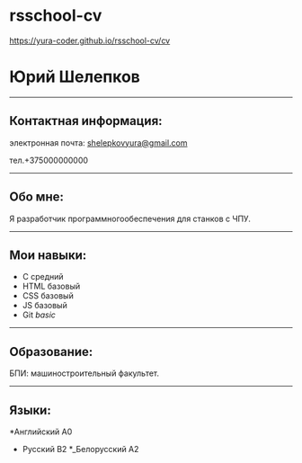 # rsschool-cv
https://yura-coder.github.io/rsschool-cv/cv

#  Юрий  Шелепков

***

##  Контактная  информация:

электронная почта:  shelepkovyura@gmail.com

тел.+375000000000

***

##  Обо  мне:

Я  разработчик  программногообеспечения  для  станков  с  ЧПУ.

***

##  Мои  навыки:

*  C  средний
* HTML  базовый
*  CSS  базовый
*  JS  базовый
*  Git _basic_

***

##  Образование:

БПИ:  машиностроительный факультет.

***

##  Языки:

*Английский  A0
*  Русский  B2
*_Белорусский  A2
